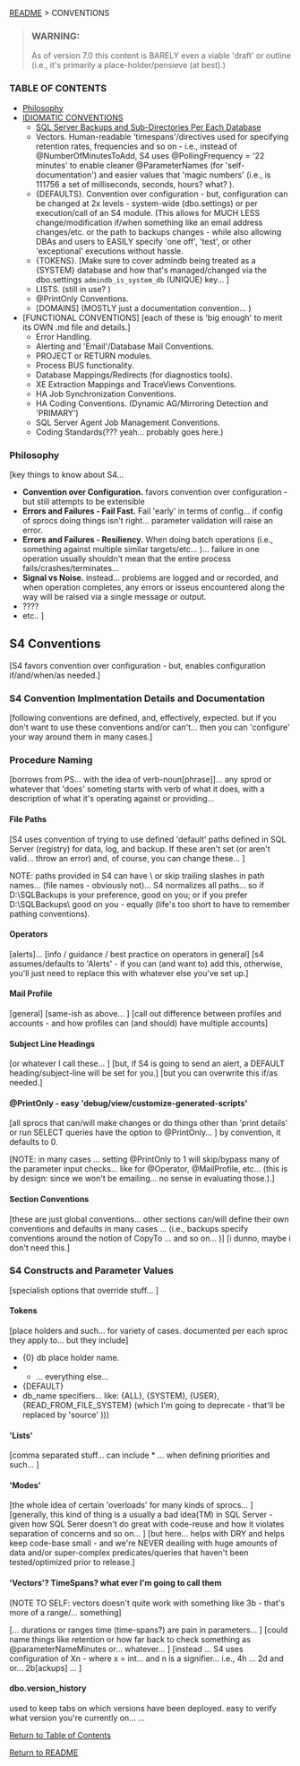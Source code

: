﻿<div class="stub">
[NOTE TO SELF: Philosophies needs to be a big part of this doc. Specifically, the doc should have the following 'resources' in it: a) breadcrumbs/title. b) TOC (and return to main), c) overview of conventions - they're the key to getting S4 to work. d) philosophy. e) specific conventions/implemetnations of philosophy and a break-down/documetnation of each convention.]

[ANOTHER NOTE TO SELF: I've actually... got a few 'pages' of convention DOCs in the \documentation\conventions\ folder ... and I should use those for Job Sync Conventions. The others... I think I'll just want to inline them here. (MEaning that \documentation\conventions\ MIGHT make more sense to implement as \documentation\ha\ or something a bit more 'specific'). 

EITHER WAY: just make sure to integrate the conventions defined in there ... into this doc and/or the finalized/overall documentation.
]
</div>

[README](?encodedPath=README.md) > CONVENTIONS

<div class="stub">
TODO: check out the T-SQL Conventions as a sample for how to best document/define conventions: 
https://docs.microsoft.com/en-us/sql/t-sql/language-elements/transact-sql-syntax-conventions-transact-sql?view=sql-server-ver15
</div>


> ### <i class="fa fa-warning"></i> WARNING:
> As of version 7.0 this content is BARELY even a viable 'draft' or outline (i.e., it's primarily a place-holder/pensieve (at best).)

### TABLE OF CONTENTS
- [Philosophy]()
- [IDIOMATIC CONVENTIONS]()
    - [SQL Server Backups and Sub-Directories Per Each Database]() 
    - Vectors. Human-readable 'timespans'/directives used for specifying retention rates, frequencies and so on - i.e., instead of @NumberOfMinutesToAdd, S4 uses @PollingFrequency = '22 minutes' to enable cleaner @ParameterNames (for 'self-documentation') and easier values that 'magic numbers' (i.e., is 111756 a set of milliseconds, seconds, hours? what? ). 
    - {DEFAULTS}. Convention over configuration - but, configuration can be changed at 2x levels - system-wide (dbo.settings) or per execution/call of an S4 module. (This allows for MUCH LESS change/modification if/when something like an email address changes/etc. or the path to backups changes - while also allowing DBAs and users to EASILY specify 'one off', 'test', or other 'exceptional' executions without hassle.
    - {TOKENS}. [Make sure to cover admindb being treated as a {SYSTEM} database and how that's managed/changed via the dbo.settings `admindb_is_system_db` (UNIQUE) key... ]
    - LISTS. (still in use? )
    - @PrintOnly Conventions. 
    - [DOMAINS] (MOSTLY just a documentation convention... )
- [FUNCTIONAL CONVENTIONS]  [each of these is 'big enough' to merit its OWN .md file and details.]
    - Error Handling.
    - Alerting and 'Email'/Database Mail Conventions.
    - PROJECT or RETURN modules. 
    - Process BUS functionality. 
    - Database Mappings/Redirects (for diagnostics tools). 
    - XE Extraction Mappings and TraceViews Conventions.
    - HA Job Synchronization Conventions. 
    - HA Coding Conventions. (Dynamic AG/Mirroring Detection and 'PRIMARY') 
    - SQL Server Agent Job Management Conventions.
    - Coding Standards(??? yeah... probably goes here.)


### Philosophy 
[key things to know about S4... 
- **Convention over Configuration.** favors convention over configuration - but still attempts to be extensible
- **Errors and Failures - Fail Fast.** Fail 'early' in terms of config... if config of sprocs doing things isn't right... parameter validation will raise an error. 
- **Errors and Failures - Resiliency.** When doing batch operations (i.e., something against multiple similar targets/etc... )... failure in one operation usually shouldn't mean that the entire process fails/crashes/terminates... 
- **Signal vs Noise.** instead... problems are logged and or recorded, and when operation completes, any errors or isseus encountered along the way will be raised via a single message or output.
- ???? 
- etc.. 
]

## S4 Conventions 
[S4 favors convention over configuration - but, enables configuration if/and/when/as needed.]



<div class="stub" meta="this is content 'pulled' from setup - that now belongs in CONVENTIONS - because advanced error handling is a major convention">[LINK to CONVENTIONS about how S4 doesn't want to just 'try' things and throw up hands if/when there's an error. it strives for caller-inform. So that troubleshooting is easy and natural - as DBAs/admins will have immediate access to specific exceptions and errors - without having to spend tons of time debugging and so on... ]

#### TRY / CATCH Fails to Catch All Exceptions in SQL Server
[demonstrate this by means of an example - e.g., backup to a drive that doesn't exist... and try/catch... then show the output... of F5/execution.]

[To get around this, have to enable xp_cmdshell - to let us 'shell out' to the SQL Server's own shell and run sqlcmd with the command we want to run... so that we can capture all output/details as needed.] 

[example of dbo.execute_command (same backup statement as above - but passed in as a command) - and show the output - i.e., we TRAPPED the error (with full details).]

[NOTE about how all of this is ... yeah, a pain, but there's no other way. Then... xp_cmdshell is native SQL Server and just fine.]


For more detailed information, see [Notes about xp_cmdshell](/Repository/Blob/00aeb933-08e0-466e-a815-db20aa979639?encodedName=feature~2f5.6&encodedPath=Documentation%2Fxp_cmdshell_notes.md)</div>




<div class="stub" meta="this is/was pulled from a Jira Issue ... that was taken from an email I sent to Chuck at eduBiz on Aug 28, 2018">

From an email sent to Chuck @ edubiz on 2018-08-29:

> That said, we now have the ability to TRACK how much of a 'gap' we've got between when a TEST database is restored and how long it's been since the backup was created. On this box, that should never be > 10 minutes (because we're executing T-LOG backups every 10 minutes and the restore/test scripts are also now DYNAMICALLY loading in t-log backups to make sure we're getting 'everything possible'). Or, in other words, if we've set a RPO (Recovery Point Objective - or a goal that limits the amount of data we can lose in a disaster) of, say, 10 minutes, we now have the ability to verify that we're staying BELOW that threshold via these nightly restore tests. Likewise, we can even set an optional alert/warning that'll let us know if we go above, say, 10 minutes (or whatever we want). 
> 
> I'll be setting that alert up in a while - once I get to the root of why this job keeps failing currently. 
> 
> And, I know these alerts can get a bit annoying, but they're sadly annoying on purpose - i.e., unlike roughly 99% of businesses today, you guys actually KNOW that your backups are 'worth a damn' and can be used to recover in the case of an emergency. And, these alerts let us know if ANYTHING might impede that reality - which is why they're so temperamental and 'squawk' so much if/when anything even remotely goes off track. 


I NEED to bake that sentiment into the DOCS for all of my alerts/etc.
</div>


<div class="stub">#### The Benefit of Convention
[here's an example of why this is good... let's look at a sproc that does backups: 

    here's a call to it with parameters all defined as needed... 
    
    [example]
    
    here's a call that will do the same as the above - but with defaults in place - i.e., conventions
    
    [example - with just like 3 or 5 lines or whatever... ]


Of course, for all of the above to work, you'll need to adhere to S4 conventions. You don't have to... but, when you do, the defaults for S4 sprocs and operations are designed to simplify usage even more than hwat you pick up from the logic/code itself.]
</div>

### S4 Convention Implmentation Details and Documentation
[following conventions are defined, and, effectively, expected. but if you don't want to use these conventions and/or can't... then you can 'configure' your way around them in many cases.]

### Procedure Naming
[borrows from PS... with the idea of verb-noun[phrase]]... any sprod or whatever that 'does' someting starts with verb of what it does, with a description of what it's operating against or providing... 

#### File Paths 
[S4 uses convention of trying to use defined 'default' paths defined in SQL Server (registry) for data, log, and backup. If these aren't set (or aren't valid... throw an error) and, of course, you can change these...  ]

NOTE: paths provided in S4 can have \ or skip trailing slashes in path names... (file names - obviously not)... S4 normalizes all paths... so if D:\SQLBackups is your preference, good on you; or if you prefer D:\SQLBackups\ good on you - equally (life's too short to have to remember pathing conventions).

#### Operators 
[alerts]... 
[info / guidance / best practice on operators in general]
[s4 assumes/defaults to 'Alerts' - if you can (and want to) add this, otherwise, you'll just need to replace this with whatever else you've set up.]

#### Mail Profile 
[general]
[same-ish as above... ]
[call out difference between profiles and accounts - and how profiles can (and should) have multiple accounts]

#### Subject Line Headings 
[or whatever I call these... ]
[but, if S4 is going to send an alert, a DEFAULT heading/subject-line will be set for you.]
[but you can overwrite this if/as needed.]


#### @PrintOnly - easy 'debug/view/customize-generated-scripts'
[all sprocs that can/will make changes or do things other than 'print details' or run SELECT queries have the option to @PrintOnly... ]
by convention, it defaults to 0. 

[NOTE: in many cases ... setting @PrintOnly to 1 will skip/bypass many of the parameter input checks... like for @Operator, @MailProfile, etc... (this is by design: since we won't be emailing... no sense in evaluating those.).]

#### Section Conventions
[these are just global conventions... other sections can/will define their own conventions and defaults in many cases ... (i.e., backups specify conventions around the notion of CopyTo ... and so on... )]
[i dunno, maybe i don't need this.]

### S4 Constructs and Parameter Values
[specialish options that override stuff... ]

#### Tokens
[place holders and such... for variety of cases. documented per each sproc they apply to... but they include]
- {0} db place holder name. 
- * ... everything else... 
- {DEFAULT}
- db_name specifiers... like: {ALL}, {SYSTEM}, {USER}, {READ_FROM_FILE_SYSTEM} (which I'm going to deprecate - that'll be replaced by 'source' )))

#### 'Lists'
[comma separated stuff... can include * ... when defining priorities and such... ]

#### 'Modes'
[the whole idea of certain 'overloads' for many kinds of sprocs... ]
[generally, this kind of thing is a usually a bad idea(TM) in SQL Server - given how SQL Serer doesn't do great with code-reuse and how it violates separation of concerns and so on... ]
[but here... helps with DRY and helps keep code-base small - and we're NEVER deailing with huge amounts of data and/or super-complex predicates/queries that haven't been tested/optimized prior to release.]

#### 'Vectors'? TimeSpans? what ever I'm going to call them 
[NOTE TO SELF: vectors doesn't quite work with something like 3b - that's more of a range/... something]

[... durations or ranges time (time-spans?) are pain in parameters... ]
[could name things like retention or how far back to check something as @parameterNameMinutes or... whatever... ]
[instead ... S4 uses configuration of Xn - where x = int... and n is a signifier...  i.e., 4h ... 2d and or... 2b[ackups] ... ]


#### dbo.version_history 
used to keep tabs on which versions have been deployed. easy to verify what version you're currently on... ... 

[Return to Table of Contents](#table-of-contents)

[Return to README](?encodedPath=README.md)

<style>
    div.stub { display: none; }
</style>
